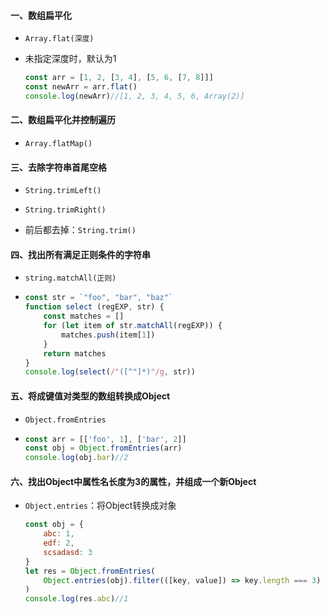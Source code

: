 #### 一、数组扁平化

* `Array.flat(深度)`

* 未指定深度时，默认为1

  ````javascript
  const arr = [1, 2, [3, 4], [5, 6, [7, 8]]]
  const newArr = arr.flat()
  console.log(newArr)//[1, 2, 3, 4, 5, 6, Array(2)]
  ````

#### 二、数组扁平化并控制遍历

* `Array.flatMap()`

#### 三、去除字符串首尾空格

* `String.trimLeft()`
* `String.trimRight()`

* 前后都去掉：`String.trim()`

#### 四、找出所有满足正则条件的字符串

* `string.matchAll(正则)`

* ````javascript
  const str = `"foo", "bar", "baz"`
  function select (regEXP, str) {
      const matches = []
      for (let item of str.matchAll(regEXP)) {
          matches.push(item[1])
      }
      return matches
  }
  console.log(select(/"([^"]*)"/g, str))
  ````

#### 五、将成键值对类型的数组转换成Object

* `Object.fromEntries`

* ```javascript
  const arr = [['foo', 1], ['bar', 2]]
  const obj = Object.fromEntries(arr)
  console.log(obj.bar)//2
  ```

#### 六、找出Object中属性名长度为3的属性，并组成一个新Object

* `Object.entries`：将Object转换成对象

  ````javascript
  const obj = {
      abc: 1,
      edf: 2,
      scsadasd: 3
  }
  let res = Object.fromEntries(
      Object.entries(obj).filter(([key, value]) => key.length === 3)
  )
  console.log(res.abc)//1
  ````

  

